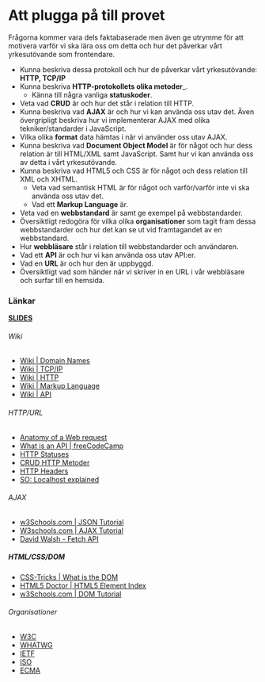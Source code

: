 # Att plugga på till provet

Frågorna kommer vara dels faktabaserade men även ge utrymme för att motivera varför vi ska lära oss om detta och hur det påverkar vårt yrkesutövande som frontendare. 


* Kunna beskriva dessa protokoll och hur de påverkar vårt yrkesutövande: __HTTP, TCP/IP__
* Kunna beskriva __HTTP-protokollets olika metoder___.
    - Känna till några vanliga __statuskoder__.
* Veta vad __CRUD__ är och hur det står i relation till HTTP.
* Kunna beskriva vad __AJAX__ är och hur vi kan använda oss utav det. Även övergripligt beskriva hur vi implementerar AJAX med olika tekniker/standarder i JavaScript.
* Vilka olika __format__ data hämtas i när vi använder oss utav AJAX.
* Kunna beskriva vad __Document Object Model__ är för något och hur dess relation är till HTML/XML samt JavaScript. Samt hur vi kan använda oss av detta i vårt yrkesutövande.
* Kunna beskriva vad HTML5 och CSS är för något och dess relation till XML och XHTML. 
    - Veta vad semantisk HTML är för något och varför/varför inte vi ska använda oss utav det.
    - Vad ett __Markup Language__ är.
* Veta vad en __webbstandard__ är samt ge exempel på webbstandarder.
* Översiktligt redogöra för vilka olika __organisationer__ som tagit fram dessa webbstandarder och hur det kan se ut vid framtagandet av en webbstandard.
* Hur __webbläsare__ står i relation till webbstandarder och användaren.
* Vad ett __API__ är och hur vi kan använda oss utav API:er.
* Vad en __URL__ är och hur den är uppbyggd.
* Översiktligt vad som händer när vi skriver in en URL i vår webbläsare och surfar till en hemsida.


### Länkar

**[SLIDES](https://fend16.github.io/slides/)**

###### Wiki
* [Wiki | Domain Names](https://en.wikipedia.org/wiki/Domain_name)
* [Wiki | TCP/IP](https://en.wikipedia.org/wiki/Transmission_Control_Protocol)
* [Wiki | HTTP](https://en.wikipedia.org/wiki/Hypertext_Transfer_Protocol)
* [Wiki | Markup Language](https://en.wikipedia.org/wiki/Markup_language)
* [Wiki | API](https://en.wikipedia.org/wiki/Application_programming_interface)

###### HTTP/URL
* [Anatomy of a Web request](https://viacreative.co.uk/culture/anatomy-web-request)
* [What is an API | freeCodeCamp](https://medium.freecodecamp.com/what-is-an-api-in-english-please-b880a3214a82#.5iqkv9yom)
* [HTTP Statuses](https://httpstatuses.com/)
* [CRUD HTTP Metoder](http://www.restapitutorial.com/lessons/httpmethods.html)
* [HTTP Headers](https://developer.mozilla.org/en-US/docs/Web/HTTP/Headers)
* [SO: Localhost explained](http://superuser.com/a/321769)

###### AJAX
* [w3Schools.com | JSON Tutorial](http://www.w3schools.com/js/js_json_intro.asp)
* [W3schools.com | AJAX Tutorial](http://www.w3schools.com/xml/ajax_intro.asp)
* [David Walsh - Fetch API](https://davidwalsh.name/fetch)

##### HTML/CSS/DOM
* [CSS-Tricks | What is the DOM](https://css-tricks.com/dom/)
* [HTML5 Doctor | HTML5 Element Index](http://html5doctor.com/element-index/)
* [w3Schools.com | DOM Tutorial](http://www.w3schools.com/js/js_htmldom.asp)

###### Organisationer

* [W3C](https://www.w3.org/Consortium/)
* [WHATWG](https://whatwg.org/)
* [IETF](https://www.ietf.org/)
* [ISO](http://www.iso.org/iso/home.html)
* [ECMA](https://www.ecma-international.org/)
